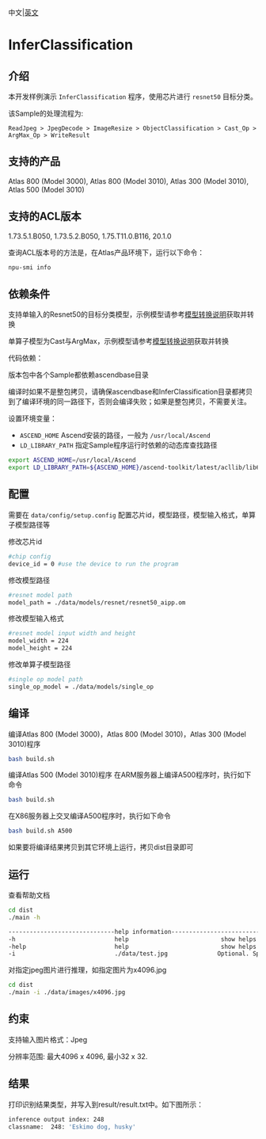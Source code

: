 中文|[英文](README.md)
# InferClassification

## 介绍

本开发样例演示 `InferClassification` 程序，使用芯片进行 `resnet50` 目标分类。

该Sample的处理流程为:

```
ReadJpeg > JpegDecode > ImageResize > ObjectClassification > Cast_Op > ArgMax_Op > WriteResult
```

## 支持的产品

Atlas 800 (Model 3000), Atlas 800 (Model 3010), Atlas 300 (Model 3010), Atlas 500 (Model 3010)

## 支持的ACL版本

1.73.5.1.B050, 1.73.5.2.B050, 1.75.T11.0.B116, 20.1.0

查询ACL版本号的方法是，在Atlas产品环境下，运行以下命令：
```bash
npu-smi info
```

## 依赖条件

支持单输入的Resnet50的目标分类模型，示例模型请参考[模型转换说明](data/models/README.zh.md)获取并转换

单算子模型为Cast与ArgMax，示例模型请参考[模型转换说明](data/models/README.zh.md)获取并转换

代码依赖：

版本包中各个Sample都依赖ascendbase目录

编译时如果不是整包拷贝，请确保ascendbase和InferClassification目录都拷贝到了编译环境的同一路径下，否则会编译失败；如果是整包拷贝，不需要关注。

设置环境变量：
*  `ASCEND_HOME`      Ascend安装的路径，一般为 `/usr/local/Ascend`
*  `LD_LIBRARY_PATH`  指定Sample程序运行时依赖的动态库查找路径

```bash
export ASCEND_HOME=/usr/local/Ascend
export LD_LIBRARY_PATH=${ASCEND_HOME}/ascend-toolkit/latest/acllib/lib64:$LD_LIBRARY_PATH
```

## 配置

需要在 `data/config/setup.config` 配置芯片id，模型路径，模型输入格式，单算子模型路径等

修改芯片id
```bash
#chip config
device_id = 0 #use the device to run the program
```
修改模型路径
```bash
#resnet model path
model_path = ./data/models/resnet/resnet50_aipp.om
```
修改模型输入格式
```bash
#resnet model input width and height
model_width = 224
model_height = 224
```
修改单算子模型路径
```bash
#single op model path
single_op_model = ./data/models/single_op
```

## 编译

编译Atlas 800 (Model 3000)，Atlas 800 (Model 3010)，Atlas 300 (Model 3010)程序
```bash
bash build.sh
```

编译Atlas 500 (Model 3010)程序
在ARM服务器上编译A500程序时，执行如下命令
```bash
bash build.sh
```

在X86服务器上交叉编译A500程序时，执行如下命令
```bash
bash build.sh A500
```

如果要将编译结果拷贝到其它环境上运行，拷贝dist目录即可

## 运行

查看帮助文档
```bash
cd dist
./main -h

------------------------------help information------------------------------
-h                            help                          show helps
-help                         help                          show helps
-i                            ./data/test.jpg              Optional. Specify the input image, default: ./data/test.jpg

```

对指定jpeg图片进行推理，如指定图片为x4096.jpg
```bash
cd dist
./main -i ./data/images/x4096.jpg
```

## 约束

支持输入图片格式：Jpeg

分辨率范围: 最大4096 x 4096, 最小32 x 32.

## 结果

打印识别结果类型，并写入到result/result.txt中。如下图所示：
```bash
inference output index: 248
classname:  248: 'Eskimo dog, husky'
```

